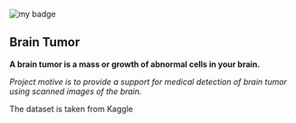 ![my badge](https://badgen.net/badge/hello/world?icon=twitter)

## Brain Tumor

**A brain tumor is a mass or growth of abnormal cells in your brain.**

*Project motive is to provide a support for medical detection of brain tumor using scanned images of the brain.*

The dataset is taken from Kaggle


